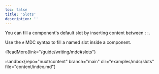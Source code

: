 ```yaml
---
toc: false
title: 'Slots'
description: ''
---
```


You can fill a component's default slot by inserting content between `::`.

Use the `#` MDC syntax to fill a named slot inside a component.

:ReadMore{link="/guide/writing/mdc#slots"}

:sandbox{repo="nuxt/content" branch="main" dir="examples/mdc/slots" file="content/index.md"}
